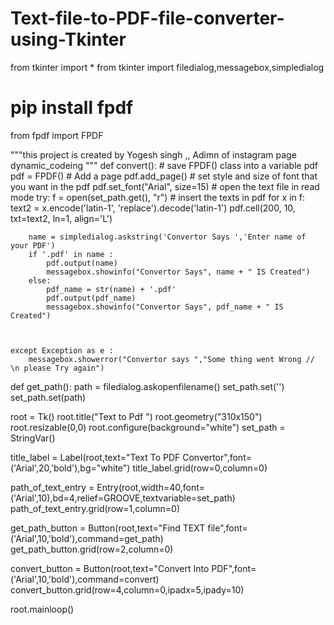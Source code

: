 # Text-file-to-PDF-file-converter-using-Tkinter

from tkinter import *
from tkinter import filedialog,messagebox,simpledialog
# pip install fpdf
from fpdf import FPDF

"""this project is created by Yogesh singh ,,
 Adimn of instagram page dynamic_codeing  """
def convert():
    # save FPDF() class into a variable pdf
    pdf = FPDF()
    # Add a page
    pdf.add_page()
    # set style and size of font that you want in the pdf
    pdf.set_font("Arial", size=15)
    # open the text file in read mode
    try:
        f = open(set_path.get(), "r")
        # insert the texts in pdf
        for x in f:
            text2 = x.encode('latin-1', 'replace').decode('latin-1')
            pdf.cell(200, 10, txt=text2, ln=1, align='L')

        name = simpledialog.askstring('Convertor Says ','Enter name of your PDF')
        if '.pdf' in name :
            pdf.output(name)
            messagebox.showinfo("Convertor Says", name + " IS Created")
        else:
            pdf_name = str(name) + '.pdf'
            pdf.output(pdf_name)
            messagebox.showinfo("Convertor Says", pdf_name + " IS Created")



    except Exception as e :
        messagebox.showerror("Convertor says ","Some thing went Wrong // \n please Try again")



def get_path():
    path = filedialog.askopenfilename()
    set_path.set('')
    set_path.set(path)


root = Tk()
root.title("Text to Pdf ")
root.geometry("310x150")
root.resizable(0,0)
root.configure(background="white")
set_path = StringVar()

title_label = Label(root,text="Text To PDF Convertor",font=('Arial',20,'bold'),bg="white")
title_label.grid(row=0,column=0)

path_of_text_entry = Entry(root,width=40,font=('Arial',10),bd=4,relief=GROOVE,textvariable=set_path)
path_of_text_entry.grid(row=1,column=0)

get_path_button = Button(root,text="Find TEXT file",font=('Arial',10,'bold'),command=get_path)
get_path_button.grid(row=2,column=0)

convert_button = Button(root,text="Convert Into PDF",font=('Arial',10,'bold'),command=convert)
convert_button.grid(row=4,column=0,ipadx=5,ipady=10)


root.mainloop()
